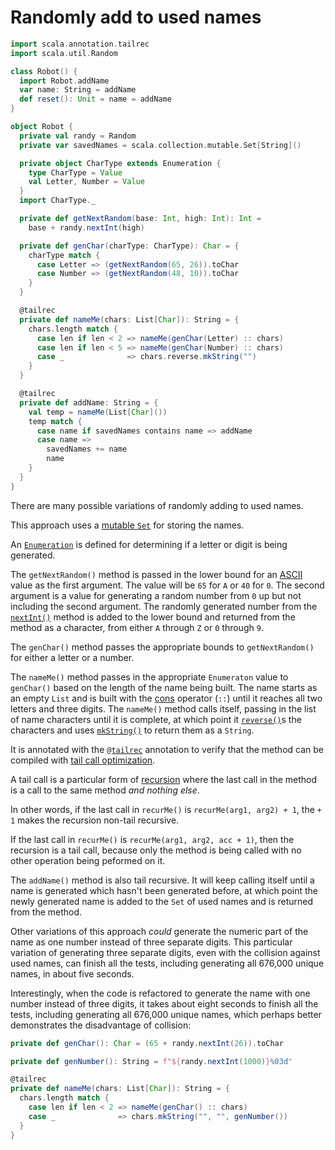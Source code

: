 # Randomly add to used names

```scala
import scala.annotation.tailrec
import scala.util.Random

class Robot() {
  import Robot.addName
  var name: String = addName
  def reset(): Unit = name = addName
}

object Robot {
  private val randy = Random
  private var savedNames = scala.collection.mutable.Set[String]()

  private object CharType extends Enumeration {
    type CharType = Value
    val Letter, Number = Value
  }
  import CharType._

  private def getNextRandom(base: Int, high: Int): Int =
    base + randy.nextInt(high)

  private def genChar(charType: CharType): Char = {
    charType match {
      case Letter => (getNextRandom(65, 26)).toChar
      case Number => (getNextRandom(48, 10)).toChar
    }
  }

  @tailrec
  private def nameMe(chars: List[Char]): String = {
    chars.length match {
      case len if len < 2 => nameMe(genChar(Letter) :: chars)
      case len if len < 5 => nameMe(genChar(Number) :: chars)
      case _              => chars.reverse.mkString("")
    }
  }

  @tailrec
  private def addName: String = {
    val temp = nameMe(List[Char]())
    temp match {
      case name if savedNames contains name => addName
      case name =>
        savedNames += name
        name
    }
  }
}
```

There are many possible variations of randomly adding to used names.

This approach uses a [mutable `Set`][mutable-set] for storing the names.

An [`Enumeration`][enumeration] is defined for determining if a letter or digit is being generated.

The `getNextRandom()` method is passed in the lower bound for an [ASCII][ascii] value as the first argument.
The value will be `65` for `A` or `40` for `0`.
The second argument is a value for generating a random number from `0` up but not including the second argument.
The randomly generated number from the [`nextInt()`][nextint] method is added to the lower bound and returned from the method
as a character, from either `A` through `Z` or `0` through `9`.

The `genChar()` method passes the appropriate bounds to `getNextRandom()` for either a letter or a number.

The `nameMe()` method passes in the appropriate `Enumeraton` value to `genChar()` based on the length of the name being built.
The name starts as an empty `List` and is built with the [cons][cons] operator (`::`) until it reaches all two letters and three digits.
The `nameMe()` method calls itself, passing in the list of name characters until it is complete, at which point it [`reverse()`][reverse]s
the characters and uses [`mkString()`][mkstring] to return them as a `String`.

It is annotated with the [`@tailrec`][tailrec-annotation] annotation to verify that the method can be compiled
with [tail call optimization][tail-opt].

A tail call is a particular form of [recursion][recursion] where the last call in the method is a call to the same method _and nothing else_.

In other words, if the last call in `recurMe()` is `recurMe(arg1, arg2) + 1`, the `+ 1` makes the recursion non-tail recursive.

If the last call in `recurMe()` is `recurMe(arg1, arg2, acc + 1)`, then the recursion is a tail call, because only the method is being called
with no other operation being peformed on it.

The `addName()` method is also tail recursive.
It will keep calling itself until a name is generated which hasn't been generated before, at which point the newly generated name is
added to the `Set` of used names and is returned from the method.

Other variations of this approach _could_ generate the numeric part of the name as one number instead of three separate digits.
This particular variation of generating three separate digits, even with the collision against used names, can finish all the tests,
including generating all 676,000 unique names, in about five seconds.

Interestingly, when the code is refactored to generate the name with one number instead of three digits, it takes about eight seconds
to finish all the tests, including generating all 676,000 unique names, which perhaps better demonstrates the disadvantage of collision:

```scala
private def genChar(): Char = (65 + randy.nextInt(26)).toChar

private def genNumber(): String = f"${randy.nextInt(1000)}%03d"

@tailrec
private def nameMe(chars: List[Char]): String = {
  chars.length match {
    case len if len < 2 => nameMe(genChar() :: chars)
    case _              => chars.mkString("", "", genNumber())
  }
}
```

[mutable-set]: https://www.scala-lang.org/api/2.13.6/scala/collection/mutable/Set.html
[enumeration]: https://www.scala-lang.org/api/2.13.10/scala/Enumeration.html
[ascii]: https://www.asciitable.com/
[nextint]: https://www.scala-lang.org/api/2.13.6/scala/util/Random.html#nextInt(n:Int):Int
[cons]: https://www.scala-lang.org/api/2.13.5/scala/collection/immutable/Stream$$Cons.html
[reverse]: https://www.scala-lang.org/api/2.13.5/scala/collection/immutable/List.html#reverse_:::[B%3E:A](prefix:List[B]):List[B]
[mkstring]: https://www.scala-lang.org/api/2.13.5/scala/collection/immutable/List.html#mkString:String
[recursion]: https://www.geeksforgeeks.org/recursion-in-scala/
[tailrec-annotation]: https://www.scala-lang.org/api/2.12.1/scala/annotation/tailrec.html
[tail-opt]: https://www.baeldung.com/scala/tail-recursion
